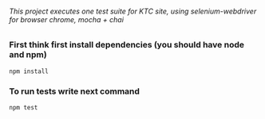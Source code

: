 ###### This project executes one test suite for KTC site, using selenium-webdriver for browser chrome, mocha + chai
### First think first install dependencies (you should have node and npm)
```
npm install
```
### To run tests write next command
```
npm test
```
